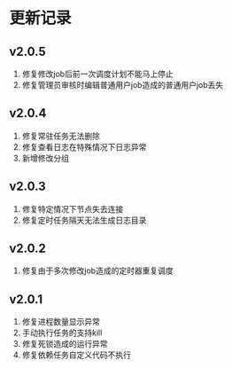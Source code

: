 # 更新记录

## v2.0.5

1. 修复修改job后前一次调度计划不能马上停止
2. 修复管理员审核时编辑普通用户job造成的普通用户job丢失

## v2.0.4

1. 修复常驻任务无法删除
2. 修复查看日志在特殊情况下日志异常
3. 新增修改分组

## v2.0.3

1. 修复特定情况下节点失去连接  
2. 修复定时任务隔天无法生成日志目录

## v2.0.2

1. 修复由于多次修改job造成的定时器重复调度

## v2.0.1

1. 修复进程数量显示异常  
2. 手动执行任务的支持kill  
3. 修复死锁造成的运行异常  
4. 修复依赖任务自定义代码不执行

